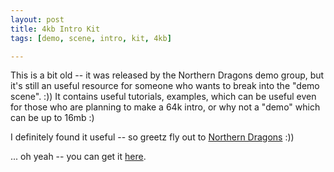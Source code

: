 ```yaml
--- 
layout: post
title: 4kb Intro Kit
tags: [demo, scene, intro, kit, 4kb]

---
```

This is a bit old -- it was released by the Northern Dragons demo group, but it's still an useful resource for someone who wants to break into the "demo scene". :)) It contains useful tutorials, examples, which can be useful even for those who are planning to make a 64k intro, or why not a "demo" which can be up to 16mb :)

I definitely found it useful -- so greetz fly out to <a href="http://www.northerndragons.ca/" title="Norther Dragons" target="_blank">Northern Dragons</a> :))

... oh yeah -- you can get it <a href="http://www.scene.org/file.php?file=/resources/docs/nd_4kb_intro_kit.zip&amp;fileinfo" title=")" target="_blank">here</a>.
